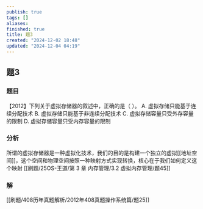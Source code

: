 ```yaml
---
publish: true
tags: []
aliases: 
finished: true
title: 题3
created: "2024-12-02 18:48"
updated: "2024-12-04 04:19"
---
```

## 题3
### 题目
【2012】下列关于虚拟存储器的叙述中，正确的是（ ）。
A. 虚拟存储只能基于连续分配技术
B. 虚拟存储只能基于非连续分配技术
C. 虚拟存储容量只受外存容量的限制
D. 虚拟存储容量只受内存容量的限制
### 分析
所谓的虚拟存储器是一种虚拟化技术，我们的目的是构建一个独立的虚拟[[地址空间]]，这个空间和物理空间按照一种映射方式实现转换，核心在于我们如何定义这个映射
[[刷题/25OS-王道/第 3 章 内存管理/3.2 虚拟内存管理/题45]]
### 解
[[刷题/408历年真题解析/2012年408真题操作系统篇/题25]]